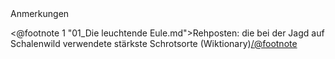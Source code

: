 <div class="anmerkungen">Anmerkungen</div>

<@footnote 1 "01_Die leuchtende Eule.md">Rehposten: die bei der Jagd auf Schalenwild verwendete stärkste Schrotsorte (Wiktionary)</@footnote>

